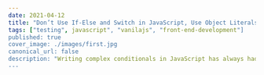 ```yaml
---
date: 2021-04-12
title: "Don’t Use If-Else and Switch in JavaScript, Use Object Literals"
tags: ["testing", javascript", "vanilajs", "front-end-development"]
published: true
cover_image: ./images/first.jpg
canonical_url: false
description: "Writing complex conditionals in JavaScript has always had the potential to create some pretty messy code. Long lists of if/else statements or switch cases can get bloated quickly."
---
```

